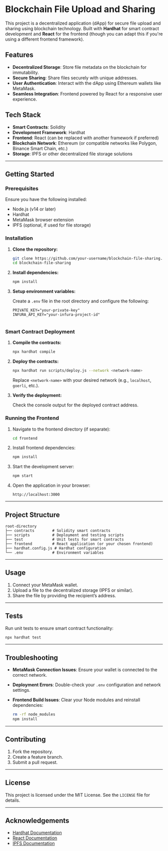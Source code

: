 # Blockchain File Upload and Sharing

This project is a decentralized application (dApp) for secure file upload and sharing using blockchain technology. Built with **Hardhat** for smart contract development and **React** for the frontend (though you can adapt this if you're using a different frontend framework).

## Features

- **Decentralized Storage**: Store file metadata on the blockchain for immutability.
- **Secure Sharing**: Share files securely with unique addresses.
- **User Authentication**: Interact with the dApp using Ethereum wallets like MetaMask.
- **Seamless Integration**: Frontend powered by React for a responsive user experience.

## Tech Stack

- **Smart Contracts**: Solidity
- **Development Framework**: Hardhat
- **Frontend**: React (can be replaced with another framework if preferred)
- **Blockchain Network**: Ethereum (or compatible networks like Polygon, Binance Smart Chain, etc.)
- **Storage**: IPFS or other decentralized file storage solutions

---

## Getting Started

### Prerequisites

Ensure you have the following installed:

- Node.js (v14 or later)
- Hardhat
- MetaMask browser extension
- IPFS (optional, if used for file storage)

### Installation

1. **Clone the repository:**

   ```bash
   git clone https://github.com/your-username/blockchain-file-sharing.git
   cd blockchain-file-sharing
   ```

2. **Install dependencies:**

   ```bash
   npm install
   ```

3. **Setup environment variables:**

   Create a `.env` file in the root directory and configure the following:

   ```env
   PRIVATE_KEY="your-private-key"
   INFURA_API_KEY="your-infura-project-id"
 
   ```

### Smart Contract Deployment

1. **Compile the contracts:**

   ```bash
   npx hardhat compile
   ```

2. **Deploy the contracts:**

   ```bash
   npx hardhat run scripts/deploy.js --network <network-name>
   ```

   Replace `<network-name>` with your desired network (e.g., `localhost`, `goerli`, etc.).

3. **Verify the deployment:**

   Check the console output for the deployed contract address.

### Running the Frontend

1. Navigate to the frontend directory (if separate):

   ```bash
   cd frontend
   ```

2. Install frontend dependencies:

   ```bash
   npm install
   ```

3. Start the development server:

   ```bash
   npm start
   ```

4. Open the application in your browser:

   ```
   http://localhost:3000
   ```

---

## Project Structure

```
root-directory
├── contracts        # Solidity smart contracts
├── scripts          # Deployment and testing scripts
├── test             # Unit tests for smart contracts
├── frontend         # React application (or your chosen frontend)
├── hardhat.config.js # Hardhat configuration
└── .env             # Environment variables
```

---

## Usage

1. Connect your MetaMask wallet.
2. Upload a file to the decentralized storage (IPFS or similar).
3. Share the file by providing the recipient’s address.

---

## Tests

Run unit tests to ensure smart contract functionality:

```bash
npx hardhat test
```

---

## Troubleshooting

- **MetaMask Connection Issues**: Ensure your wallet is connected to the correct network.
- **Deployment Errors**: Double-check your `.env` configuration and network settings.
- **Frontend Build Issues**: Clear your Node modules and reinstall dependencies:

  ```bash
  rm -rf node_modules
  npm install
  ```

---

## Contributing

1. Fork the repository.
2. Create a feature branch.
3. Submit a pull request.

---

## License

This project is licensed under the MIT License. See the `LICENSE` file for details.

---

## Acknowledgements

- [Hardhat Documentation](https://hardhat.org/docs)
- [React Documentation](https://reactjs.org/docs/getting-started.html)
- [IPFS Documentation](https://docs.ipfs.io/)

